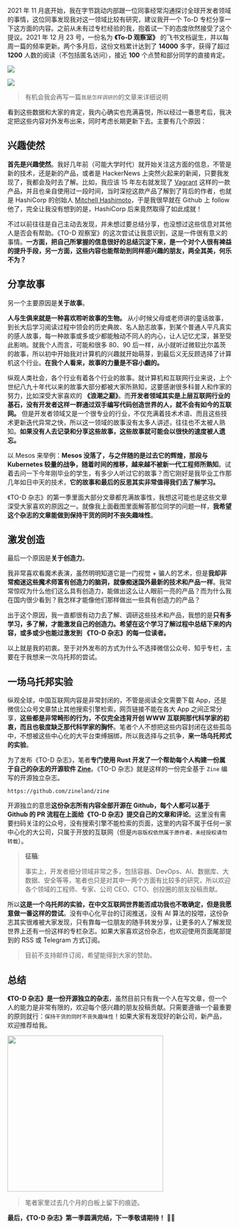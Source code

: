 
2021 年 11 月底开始，我在字节跳动内部跟一位同事经常沟通探讨全球开发者领域的事情，这位同事发现我对这一领域比较有研究，建议我开一个 To-D 专栏分享一下这方面的内容。之前从未有过专栏经验的我，抱着试一下的态度欣然接受了这个提议。2021 年 12 月 23 号，一份名为 **《To-D 观察室》** 的飞书文档诞生，并以每周一篇的频率更新。两个多月后，这份文档累计达到了 **14000** 多字，获得了超过 **1200** 人数的阅读（不包括匿名访问），接近 **100** 个点赞和部分同学的直接肯定。

![](/static/s1/10/praise.png)

![](/static/s1/10/praise2.png)
> 有机会我会再写一篇`我是怎样调研的`的文章来详细说明

看到这些数据和大家的肯定，我内心确实也充满喜悦，所以经过一番思考后，我决定把这些内容对外发布出来，同时考虑长期更新下去。主要有几个原因：

## 兴趣使然

**首先是兴趣使然**。我好几年前（可能大学时代）就开始关注这方面的信息，不管是新的技术，还是新的产品，或者是 HackerNews 上突然火起来的新闻，只要我发现了，我都会及时去了解。比如，我应该 15 年左右就发现了 [Vagrant](https://github.com/hashicorp/vagrant) 这样的一款产品，并且也亲自使用过一段时间，当时深挖这款产品了解到了背后的作者，也就是 HashiCorp 的创始人 [Mitchell Hashimoto](https://github.com/mitchellh)，于是我很早就在 Github 上 follow 他了，完全让我没有想到的是，HashiCorp 后来竟然取得了如此成就！

不过以前往往是自己主动去发现，并未想过要总结分享，也没想过这些信息对其他人是否会有帮助。《TO-D 观察室》的这次尝试让我意识到，这是一件很有意义的事情。**一方面，把自己所掌握的信息很好的总结沉淀下来，是一个对个人很有裨益的提升手段，另一方面，这些内容也能帮助到同样感兴趣的朋友，两全其美，何乐不为？**

## 分享故事

另一个主要原因是**关于故事**。

**人与生俱来就是一种喜欢聆听故事的生物。** 从小时候父母或老师讲的童话故事，到长大后学习阅读过程中领会的历史典故、名人励志故事，到某个普通人平凡真实的感人故事，每一种故事或多或少都能触动不同人的内心，让人记忆尤深，甚至受此影响。就我个人而言，可能和很多 80、90 后一样，从小就听过微软比尔盖茨的故事，所以初中开始我对计算机的兴趣就开始萌芽，到最后义无反顾选择了计算机这个行业。**在我个人看来，故事的力量是不容小觑的。**

纵观人类社会，各个行业有着各个行业的故事。就计算机和互联网行业来说，上个世纪八九十年代以来的故事大部分都被大家所熟知，这要感谢很多科普人和作家的努力，比如深受大家喜欢的 **《浪潮之巅》**。而**开发者领域其实是上层互联网行业的基石，没有开发者这样一群通过双手编写代码创造世界的人，就不会有如今的互联网。** 但是开发者领域又是一个很专业的行业，不仅充满着技术术语、而且这些技术更新迭代异常之快，所以这一领域的故事没有太多人讲述，往往也不太被人熟知。**如果没有人去记录和分享这些故事，这些故事就可能会以很快的速度被人遗忘。**

以 Mesos 来举例：**Mesos 没落了，与之伴随的是过去它的辉煌，那段与 Kubernetes 较量的战争，随着时间的推移，越来越不被新一代工程师所熟知**。试着去问一下今年刚毕业的学生，有多少人听过它的故事？而它刚好是我毕业工作那几年如日中天的技术，**它的故事和最后的反思其实非常值得我们去了解学习。**

《TO-D 杂志》的第一季里面大部分文章都充满故事性，我想这可能也是这些文章深受大家喜欢的原因之一。就像我上面截图里面解答那位同学的问题一样，**我希望这个杂志的文章能做到保持干货的同时不丧失趣味性**。


## 激发创造

最后一个原因是**关于创造力**。

我非常喜欢看魔术表演，虽然明明知道它是一门视觉 + 骗人的艺术，但是**我却非常痴迷这些魔术师富有创造力的脑洞，就像痴迷国外最新的技术和产品一样**。我常常惊叹为什么他们这么具有创造力，能做出这么让人眼前一亮的产品？而为什么我在国内很少看到？我怎样才能像他们那样做出一些具有创造力的产品？

出于这个原因，我一直都很有动力去了解、调研这些技术和产品，我想的是**只有多学习，多了解，才能激发自己的创造力。希望在这个学习了解过程中总结下来的内容，或多或少也能过激发到 《TO-D 杂志》的每一位读者。**

以上就是我的初衷。至于对外发布的方式为什么不选择微信公众号、知乎专栏，主要在于我想来一次乌托邦的尝试。

## 一场乌托邦实验

纵观全球，中国互联网内容是非常封闭的，不管是阅读全文需要下载 App，还是微信公众号文章禁止其他搜索引擎检索，网页链接不能在各大 App 之间正常分享，**这些都是非常畸形的行为，不仅完全违背开创 WWW 互联网那代科学家的初衷，而且也极度缺乏那代科学家的胸怀**。笔者个人不想把这些内容封闭在这些孤岛中，不想被这些中心化的大平台束缚捆绑，所以我选择与之抗争，**来一场乌托邦式的实验**。

为了发布《TO-D 杂志》，笔者**专门使用 Rust 开发了一个帮助每个人构建一份属于自己的杂志的开源软件 [Zine](https://github.com/zineland/zine)**。《TO-D 杂志》就是这样的一份完全基于 `Zine` 编写的开源独立杂志。

```urlpreview
https://github.com/zineland/zine
```

开源独立的意思**这份杂志所有内容全部开源在 Github，每个人都可以基于 Github 的 PR 流程在上面给《TO-D 杂志》提交自己的文章和评论**。这里没有需要扫码关注的公众号，没有搜索引擎不能检索的页面，这里的内容不属于任何一家中心化的大公司，只属于开放的互联网（但是`内容版权依然属于原作者，未经授权请勿转载`）。

> **征稿**:
>
> 事实上，开发者细分领域非常之多，包括容器、DevOps、AI、数据库、大数据、安全等等，笔者也只是对其中一两个方面有比较多的研究，所以欢迎各个领域的工程师、专家、公司 CEO、CTO、创投圈的朋友投稿贡献。

所以**这是一个乌托邦的实验，在中文互联网世界能否成功我也不敢确定，但是我愿意做一番这样的尝试**。没有中心化平台的订阅推送，没有 AI 算法的投喂，这份杂志其实很难被大家发现，只有靠每一位朋友的随手转发分享，让更多的人了解发现世界上还有一份这样的专栏杂志。如果大家喜欢这份杂志，也欢迎使用页面尾部提到的 RSS 或 Telegram 方式订阅。

> 目前不支持邮件订阅，希望能得到大家的赞助。

## 总结

**《TO-D 杂志》是一份开源独立的杂志**，虽然目前只有我一个人在写文章，但一个人的能力是非常有限的，欢迎每个感兴趣的朋友投稿贡献。只需要遵循一个最重要的原则就行：`保持干货的同时不丧失趣味性`！如果大家有发现好的新公司，新产品，欢迎推荐给我。

<img style="width: 350px" src="/static/s1/10/whiteboard.jpg" />

> 笔者家里过去几个月的白板上留下的痕迹。

**最后，《TO-D 杂志》第一季圆满完结，下一季敬请期待！** 🎉🎉
